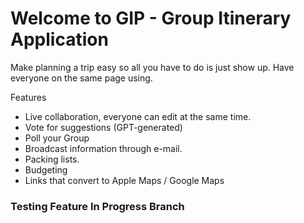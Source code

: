 # Welcome to GIP - Group Itinerary Application

Make planning a trip easy so all you have to do is just show up. 
Have everyone on the same page using.

Features

- Live collaboration, everyone can edit at the same time.
- Vote for suggestions (GPT-generated)
- Poll your Group
- Broadcast information through e-mail.
- Packing lists.
- Budgeting 
- Links that convert to Apple Maps / Google Maps



### Testing Feature In Progress Branch
